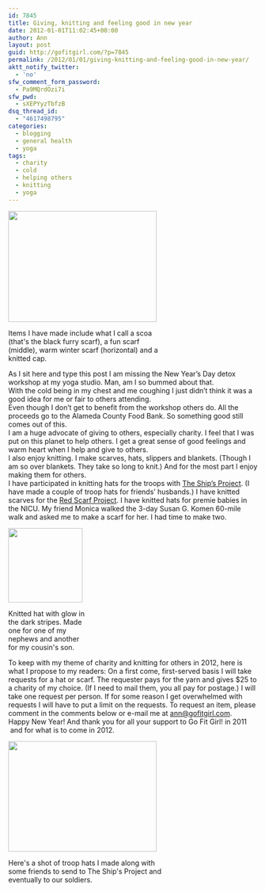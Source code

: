 ```yaml
---
id: 7845
title: Giving, knitting and feeling good in new year
date: 2012-01-01T11:02:45+00:00
author: Ann
layout: post
guid: http://gofitgirl.com/?p=7845
permalink: /2012/01/01/giving-knitting-and-feeling-good-in-new-year/
aktt_notify_twitter:
  - 'no'
sfw_comment_form_password:
  - Pa9MQrdOzi7i
sfw_pwd:
  - sXEPYyzTbfzB
dsq_thread_id:
  - "4617498795"
categories:
  - blogging
  - general health
  - yoga
tags:
  - charity
  - cold
  - helping others
  - knitting
  - yoga
---
```

<div id="attachment_7858" style="width: 310px" class="wp-caption alignleft">
  <a href="http://gofitgirl.com/blog/wp-content/uploads/2012/01/knitted-items.jpg"><img class="size-medium wp-image-7858" title="knitted items" src="http://gofitgirl.com/blog/wp-content/uploads/2012/01/knitted-items-300x224.jpg" alt="" width="300" height="224" /></a>
  
  <p class="wp-caption-text">
    Items I have made include what I call a scoa (that's the black furry scarf), a fun scarf (middle), warm winter scarf (horizontal) and a knitted cap.
  </p>
</div>

  
As I sit here and type this post I am missing the New Year&#8217;s Day detox workshop at my yoga studio. Man, am I so bummed about that.  
With the cold being in my chest and me coughing I just didn&#8217;t think it was a good idea for me or fair to others attending.  
Even though I don&#8217;t get to benefit from the workshop others do. All the proceeds go to the Alameda County Food Bank. So something good still comes out of this.  
I am a huge advocate of giving to others, especially charity. I feel that I was put on this planet to help others. I get a great sense of good feelings and warm heart when I help and give to others.  
I also enjoy knitting. I make scarves, hats, slippers and blankets. (Though I am so over blankets. They take so long to knit.) And for the most part I enjoy making them for others.  
I have participated in knitting hats for the troops with [The Ship&#8217;s Project](http://www.theshipsproject.com/Home.htm). (I have made a couple of troop hats for friends&#8217; husbands.) I have knitted scarves for the [Red Scarf Project](http://fc2success.org/what-we-do/programs/red-scarf-project/). I have knitted hats for premie babies in the NICU. My friend Monica walked the 3-day Susan G. Komen 60-mile walk and asked me to make a scarf for her. I had time to make two.  


<div id="attachment_7862" style="width: 160px" class="wp-caption alignright">
  <a href="http://gofitgirl.com/blog/wp-content/uploads/2012/01/IMG_0157.jpg"><img class="size-thumbnail wp-image-7862" title="IMG_0157" src="http://gofitgirl.com/blog/wp-content/uploads/2012/01/IMG_0157-150x150.jpg" alt="" width="150" height="150" /></a>
  
  <p class="wp-caption-text">
    Knitted hat with glow in the dark stripes. Made one for one of my nephews and another for my cousin's son.
  </p>
</div>

  
To keep with my theme of charity and knitting for others in 2012, here is what I propose to my readers: On a first come, first-served basis I will take requests for a hat or scarf. The requester pays for the yarn and gives $25 to a charity of my choice. (If I need to mail them, you all pay for postage.) I will take one request per person. If for some reason I get overwhelmed with requests I will have to put a limit on the requests. To request an item, please comment in the comments below or e-mail me at ann@gofitgirl.com.  
Happy New Year! And thank you for all your support to Go Fit Girl! in 2011  and for what is to come in 2012.  


<div id="attachment_7866" style="width: 310px" class="wp-caption aligncenter">
  <a href="http://gofitgirl.com/blog/wp-content/uploads/2012/01/IMG_0926.jpg"><img class="size-medium wp-image-7866" title="IMG_0926" src="http://gofitgirl.com/blog/wp-content/uploads/2012/01/IMG_0926-300x223.jpg" alt="" width="300" height="223" /></a>
  
  <p class="wp-caption-text">
    Here's a shot of troop hats I made along with some friends to send to The Ship's Project and eventually to our soldiers.
  </p>
</div>